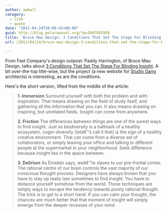 ```yaml
---
author: awball
category:
  - link
  - quote
date: "2011-04-24T20:08:42+00:00"
guid: http://blog.polarweasel.org/?p=2607082958
title: 'Bruce Mau Design: 3 Conditions That Set The Stage For Blinding Insight'
url: /2011/04/24/bruce-mau-design-3-conditions-that-set-the-stage-for-blinding-insight/

---
```

From Fast Company's design outpost: Paddy Harrington, of Bruce Mau Design, talks about [3 Conditions That Set The Stage For Blinding Insight](http://www.fastcodesign.com/1663632/bruce-mau-design-3-conditions-that-set-the-stage-for-blinding-insight). A bit over-the-top title-wise, but the project (a new website for [Studio Gang](http://www.studiogang.net/) architects) is interesting, as are the conditions.

Here's the short version, lifted from the middle of the article:

> **1\. Immersion**
> Surround yourself with both the problem and with inspiration. That means drawing on the field of study itself, and gathering all the information that you can. It also means drawing on inspiring, but unrelated fields. Insight can come from anywhere.
>
> **2\. Friction**
> The differences between things are one of the surest ways to find insight. Just as biodiversity is a hallmark of a healthy ecosystem, cogni-diversity (letâ€™s call it that) is the sign of a healthy creative environment. That can come from a diverse set of collaborators, or simply leaving your office and talking to different people at the supermarket in your neighborhood. Seek difference because insight lies in the space between.
>
> **3\. Delirium**
> As Einstein says, weâ€™re slaves to our pre-frontal cortex. The rational centre of our brain controls the vast majority of our conscious thought process. Designers have always known that you have to stay up really late sometimes to find insight. You have to distance yourself somehow from the world. These techniques are simply ways to escape the tendency towards purely rational thought. The trick is to get to a short hand. If you can calm your thought, the chances are much better that that moment of insight will simply emerge from the deeper recesses of your mind.
